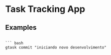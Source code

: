 # Task Tracking App



## Examples
``` 

``` bash
gtask commit "iniciando novo desenvolvimento"
```
